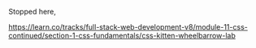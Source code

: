 Stopped here,

https://learn.co/tracks/full-stack-web-development-v8/module-11-css-continued/section-1-css-fundamentals/css-kitten-wheelbarrow-lab